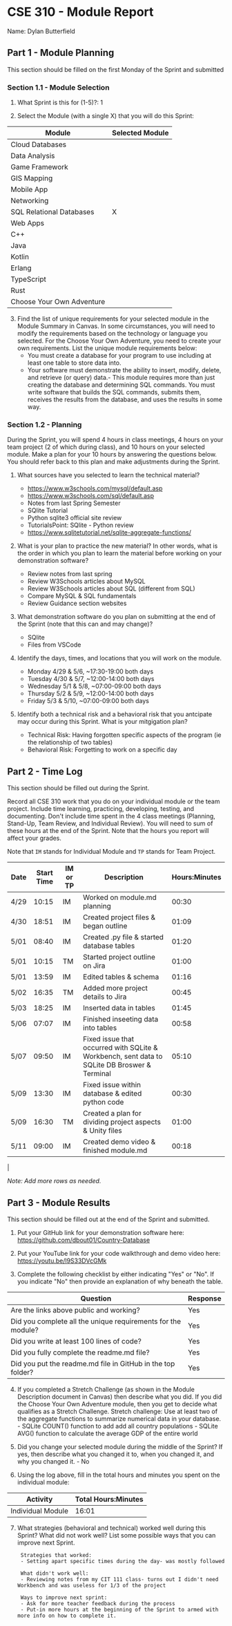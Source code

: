# CSE 310 - Module Report

Name: Dylan Butterfield

## Part 1 - Module Planning

This section should be filled on the first Monday of the Sprint and submitted

### Section 1.1 - Module Selection

1. What Sprint is this for (1-5)?: 1

2. Select the Module (with a single X) that you will do this Sprint:

|Module                   |Selected Module|
|-------------------------|---------------|
|Cloud Databases          |               |
|Data Analysis            |               |
|Game Framework           |               |
|GIS Mapping              |               |
|Mobile App               |               |
|Networking               |               |
|SQL Relational Databases |       X       |
|Web Apps                 |               |
|C++                      |               |
|Java                     |               |
|Kotlin                   |               |
|Erlang                   |               |
|TypeScript               |               |
|Rust                     |               |
|Choose Your Own Adventure|               |

3. Find the list of unique requirements for your selected module in the Module Summary in Canvas.  In some circumstances, you will need to modify the requirements based on the technology or language you selected.  For the Choose Your Own Adventure, you need to create your own requirements.  List the unique module requirements below:
    - You must create a database for your program to use including at least one table to store data into.
    - Your software must demonstrate the ability to insert, modify, delete, and retrieve (or query) data.- This module requires more than just creating the database and determining SQL commands. You must write software that builds the SQL commands, submits them, receives the results from the database, and uses the results in some way.



### Section 1.2 - Planning

During the Sprint, you will spend 4 hours in class meetings, 4 hours on your team project (2 of which during class), and 10 hours on your selected module.  Make a plan for your 10 hours by answering the questions below.  You should refer back to this plan and make adjustments during the Sprint.

1. What sources have you selected to learn the technical material?
    - https://www.w3schools.com/mysql/default.asp
    - https://www.w3schools.com/sql/default.asp
    - Notes from last Spring Semester
    - SQlite Tutorial
    - Python sqlite3 official site review
    - TutorialsPoint: SQlite - Python review
    - https://www.sqlitetutorial.net/sqlite-aggregate-functions/

2. What is your plan to practice the new material?  In other words, what is the order in which you plan to learn the material before working on your demonstration software?
    - Review notes from last spring
    - Review W3Schools articles about MySQL
    - Review W3Schools articles about SQL (different from SQL)
    - Compare MySQL & SQL fundamentals
    - Review Guidance section websites

3. What demonstration software do you plan on submitting at the end of the Sprint (note that this can and may change)?
    - SQlite
    - Files from VSCode

4. Identify the days, times, and locations that you will work on the module.
    - Monday 4/29 & 5/6, ~17:30-19:00 both days
    - Tuesday 4/30 & 5/7, ~12:00-14:00 both days
    - Wednesday 5/1 & 5/8, ~07:00-09:00 both days
    - Thursday 5/2 & 5/9, ~12:00-14:00 both days
    - Friday 5/3 & 5/10, ~07:00-09:00 both days

5. Identify both a technical risk and a behavioral risk that you antcipate may occur during this Sprint.  What is your mitgigation plan?
    - Technical Risk: Having forgotten specific aspects of the program (ie the relationship of two tables)
    - Behavioral Risk: Forgetting to work on a specific day


## Part 2 - Time Log

This section should be filled out during the Sprint. 

Record all CSE 310 work that you do on your individual module or the team project.  Include time learning, practicing, developing, testing, and documenting.  Don't include time spent in the 4 class meetings (Planning, Stand-Up, Team Review, and Individual Review).  You will need to sum of these hours at the end of the Sprint. Note that the hours you report will affect your grades.

Note that `IM` stands for Individual Module and `TP` stands for Team Project.  

|Date      |Start Time|IM or TP|Description                                 |Hours:Minutes|
|----------|----------|--------|--------------------------------------------|-------------|
|   4/29   |  10:15   |   IM   | Worked on module.md planning               |    00:30    |
|   4/30   |  18:51   |   IM   | Created project files & began outline      |    01:09    |
|   5/01   |  08:40   |   IM   | Created .py file & started database tables |    01:20    |
|   5/01   |  10:15   |   TM   | Started project outline on Jira            |    01:00    |
|   5/01   |  13:59   |   IM   | Edited tables & schema                     |    01:16    |
|   5/02   |  16:35   |   TM   | Added more project details to Jira         |    00:45    |
|   5/03   |  18:25   |   IM   | Inserted data in tables                    |    01:45    |
|   5/06   |  07:07   |   IM   | Finished inseeting data into tables        |    00:58    |
|   5/07   |  09:50   |   IM   | Fixed issue that occurred with SQLite & Workbench, sent data to SQLite DB Broswer &  Terminal| 05:10    |
|   5/09   |  13:30   |   IM   | Fixed issue within database & edited python code | 00:30 |
|   5/09   |  16:30   |   TM   | Created a plan for dividing project aspects & Unity files| 01:00  |
|   5/11   |  09:00   |   IM   | Created demo video & finished module.md    |   00:18     |
|   

_Note: Add more rows as needed._


## Part 3 - Module Results

This section should be filled out at the end of the Sprint and submitted.

1. Put your GitHub link for your demonstration software here: https://github.com/dbout01/Country-Database

2. Put your YouTube link for your code walkthrough and demo video here: https://youtu.be/l9S33DVcGMk

3. Complete the following checklist by either indicating "Yes" or "No". If you indicate "No" then provide an explanation of why beneath the table.

|Question                                                    |Response|
|------------------------------------------------------------|--------|
|Are the links above public and working?                     |  Yes   |
|Did you complete all the unique requirements for the module?|  Yes   |
|Did you write at least 100 lines of code?                   |  Yes   |
|Did you fully complete the readme.md file?                  |  Yes   |
|Did you put the readme.md file in GitHub in the top folder? |  Yes   |

4. If you completed a Stretch Challenge (as shown in the Module Description document in Canvas) then describe what you did.  If you did the Choose Your Own Adventure module, then you get to decide what qualifies as a Stretch Challenge.
Stretch challenge: Use at least two of the aggregate functions to summarize numerical data in your database.
        - SQLite COUNT() function to add add all country populations
        - SQLite AVG() function to calculate the average GDP of the entire world

5. Did you change your selected module during the middle of the Sprint?  If yes, then describe what you changed it to, when you changed it, and why you changed it.
        - No

6. Using the log above, fill in the total hours and minutes you spent on the individual module:

|Activity         |Total Hours:Minutes|
|-----------------|-------------------|
|Individual Module|       16:01       |

7. What strategies (behavioral and technical) worked well during this Sprint?  What did not work well?  List some possible ways that you can improve next Sprint.

        Strategies that worked:
        - Setting apart specific times during the day- was mostly followed

        What didn't work well:
        - Reviewing notes from my CIT 111 class- turns out I didn't need Workbench and was useless for 1/3 of the project

        Ways to improve next sprint:
        - Ask for more teacher feedback during the process
        - Put-in more hours at the beginning of the Sprint to armed with more info on how to complete it.